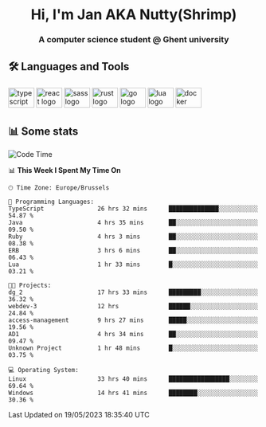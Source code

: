 <h1 align="center">Hi, I'm Jan AKA Nutty(Shrimp)</h1>
<h3 align="center">A computer science student @ Ghent university</h3>

<h2 align="left">🛠️ Languages and Tools</h2>

###

<div align="left">
  <img src="https://cdn.jsdelivr.net/gh/devicons/devicon/icons/typescript/typescript-original.svg" height="40" width="52" alt="typescript logo"  />
  <img src="https://cdn.jsdelivr.net/gh/devicons/devicon/icons/react/react-original.svg" height="40" width="52" alt="react logo"  />
  <img src="https://cdn.jsdelivr.net/gh/devicons/devicon/icons/sass/sass-original.svg" height="40" width="52" alt="sass logo"  />
  <img src="https://cdn.jsdelivr.net/gh/devicons/devicon/icons/rust/rust-plain.svg" height="40" width="52" alt="rust logo"  />
  <img src="https://cdn.jsdelivr.net/gh/devicons/devicon/icons/go/go-original.svg" height="40" width="52" alt="go logo"  />
  <img src="https://cdn.jsdelivr.net/gh/devicons/devicon/icons/lua/lua-original.svg" height="40" width="52" alt="lua logo"  />
  <img src="https://cdn.jsdelivr.net/gh/devicons/devicon/icons/docker/docker-original.svg" height="40" width="52" alt="docker logo"  />
</div>

<h2>📊 Some stats</h2>

<!--START_SECTION:waka-->
![Code Time](http://img.shields.io/badge/Code%20Time-3%2C191%20hrs%2049%20mins-blue)

📊 **This Week I Spent My Time On** 

```text
🕑︎ Time Zone: Europe/Brussels

💬 Programming Languages: 
TypeScript               26 hrs 32 mins      ██████████████░░░░░░░░░░░   54.87 % 
Java                     4 hrs 35 mins       ██░░░░░░░░░░░░░░░░░░░░░░░   09.50 % 
Ruby                     4 hrs 3 mins        ██░░░░░░░░░░░░░░░░░░░░░░░   08.38 % 
ERB                      3 hrs 6 mins        ██░░░░░░░░░░░░░░░░░░░░░░░   06.43 % 
Lua                      1 hr 33 mins        █░░░░░░░░░░░░░░░░░░░░░░░░   03.21 % 

🐱‍💻 Projects: 
dg_2                     17 hrs 33 mins      █████████░░░░░░░░░░░░░░░░   36.32 % 
webdev-3                 12 hrs              ██████░░░░░░░░░░░░░░░░░░░   24.84 % 
access-management        9 hrs 27 mins       █████░░░░░░░░░░░░░░░░░░░░   19.56 % 
AD1                      4 hrs 34 mins       ██░░░░░░░░░░░░░░░░░░░░░░░   09.47 % 
Unknown Project          1 hr 48 mins        █░░░░░░░░░░░░░░░░░░░░░░░░   03.75 % 

💻 Operating System: 
Linux                    33 hrs 40 mins      █████████████████░░░░░░░░   69.64 % 
Windows                  14 hrs 41 mins      ████████░░░░░░░░░░░░░░░░░   30.36 % 
```


 Last Updated on 19/05/2023 18:35:40 UTC
<!--END_SECTION:waka-->
